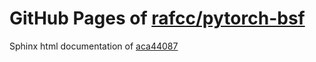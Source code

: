 GitHub Pages of [rafcc/pytorch-bsf](https://github.com/rafcc/pytorch-bsf.git)
===
Sphinx html documentation of [aca44087](https://github.com/rafcc/pytorch-bsf/tree/aca4408738dec2e2bf1a269a1e1f754aff8b1d5c)
